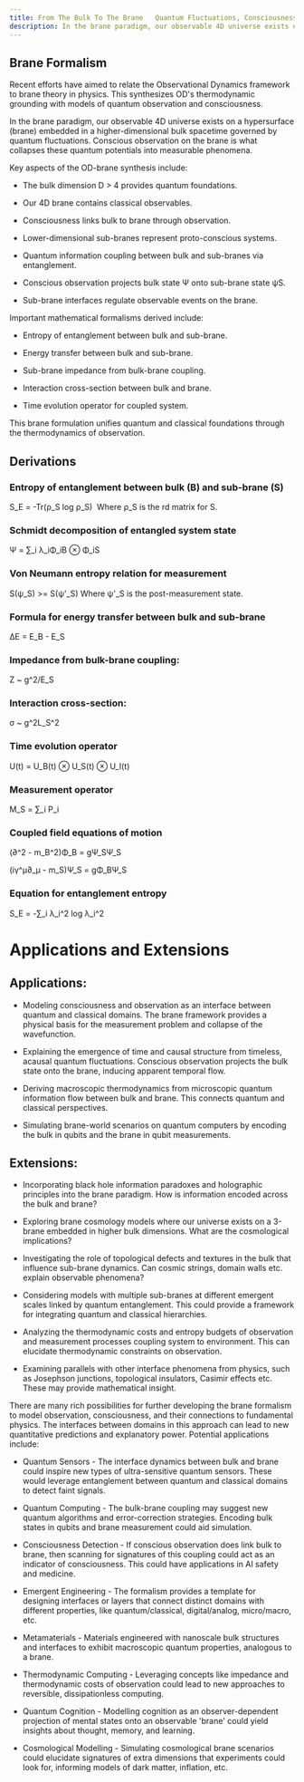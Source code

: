 ```yaml
---
title: From The Bulk To The Brane   Quantum Fluctuations, Consciousness, And The Emergence Of Observable Phenomena
description: In the brane paradigm, our observable 4D universe exists on a hypersurface (brane) embedded in a higher-dimensional bulk spacetime governed by quantum fluctuations. Conscious observation on the brane is what collapses these quantum potentials into measurable phenomena.
---
```

## Brane Formalism

Recent efforts have aimed to relate the Observational Dynamics framework to brane theory in physics. This synthesizes OD's thermodynamic grounding with models of quantum observation and consciousness.

In the brane paradigm, our observable 4D universe exists on a hypersurface (brane) embedded in a higher-dimensional bulk spacetime governed by quantum fluctuations. Conscious observation on the brane is what collapses these quantum potentials into measurable phenomena.

Key aspects of the OD-brane synthesis include:

- The bulk dimension D > 4 provides quantum foundations.

- Our 4D brane contains classical observables.

- Consciousness links bulk to brane through observation.

- Lower-dimensional sub-branes represent proto-conscious systems.

- Quantum information coupling between bulk and sub-branes via entanglement.

- Conscious observation projects bulk state Ψ onto sub-brane state ψS.

- Sub-brane interfaces regulate observable events on the brane.

Important mathematical formalisms derived include:

- Entropy of entanglement between bulk and sub-brane.

- Energy transfer between bulk and sub-brane.

- Sub-brane impedance from bulk-brane coupling.

- Interaction cross-section between bulk and brane.

- Time evolution operator for coupled system.

This brane formulation unifies quantum and classical foundations through the thermodynamics of observation.

##

## Derivations

### Entropy of entanglement between bulk (B) and sub-brane (S)

S_E = -Tr(ρ_S log ρ_S)  Where ρ_S is the rd matrix for S.

### Schmidt decomposition of entangled system state

Ψ = ∑_i λ_iΦ_iB ⊗ Φ_iS

### Von Neumann entropy relation for measurement

S(ψ_S) >= S(ψ'_S) Where ψ'_S is the post-measurement state.

### Formula for energy transfer between bulk and sub-brane

ΔE = E_B - E_S

### Impedance from bulk-brane coupling:

Z ~ g^2/E_S

### Interaction cross-section:

σ ~ g^2L_S^2

### Time evolution operator

U(t) = U_B(t) ⊗ U_S(t) ⊗ U_I(t)

### Measurement operator

M_S = ∑_i P_i

### Coupled field equations of motion

(∂^2 - m_B^2)Φ_B = gΨ_SΨ_S

(iγ^μ∂_μ - m_S)Ψ_S = gΦ_BΨ_S

### Equation for entanglement entropy

S_E = -∑_i λ_i^2 log λ_i^2

# Applications and Extensions

## Applications:

- Modeling consciousness and observation as an interface between quantum and classical domains. The brane framework provides a physical basis for the measurement problem and collapse of the wavefunction.

- Explaining the emergence of time and causal structure from timeless, acausal quantum fluctuations. Conscious observation projects the bulk state onto the brane, inducing apparent temporal flow.

- Deriving macroscopic thermodynamics from microscopic quantum information flow between bulk and brane. This connects quantum and classical perspectives.

- Simulating brane-world scenarios on quantum computers by encoding the bulk in qubits and the brane in qubit measurements.

## Extensions:

- Incorporating black hole information paradoxes and holographic principles into the brane paradigm. How is information encoded across the bulk and brane?

- Exploring brane cosmology models where our universe exists on a 3-brane embedded in higher bulk dimensions. What are the cosmological implications?

- Investigating the role of topological defects and textures in the bulk that influence sub-brane dynamics. Can cosmic strings, domain walls etc. explain observable phenomena?

- Considering models with multiple sub-branes at different emergent scales linked by quantum entanglement. This could provide a framework for integrating quantum and classical hierarchies.

- Analyzing the thermodynamic costs and entropy budgets of observation and measurement processes coupling system to environment. This can elucidate thermodynamic constraints on observation.

- Examining parallels with other interface phenomena from physics, such as Josephson junctions, topological insulators, Casimir effects etc. These may provide mathematical insight.

There are many rich possibilities for further developing the brane formalism to model observation, consciousness, and their connections to fundamental physics. The interfaces between domains in this approach can lead to new quantitative predictions and explanatory power. Potential applications include:

- Quantum Sensors - The interface dynamics between bulk and brane could inspire new types of ultra-sensitive quantum sensors. These would leverage entanglement between quantum and classical domains to detect faint signals.

- Quantum Computing - The bulk-brane coupling may suggest new quantum algorithms and error-correction strategies. Encoding bulk states in qubits and brane measurement could aid simulation.

- Consciousness Detection - If conscious observation does link bulk to brane, then scanning for signatures of this coupling could act as an indicator of consciousness. This could have applications in AI safety and medicine.

- Emergent Engineering - The formalism provides a template for designing interfaces or layers that connect distinct domains with different properties, like quantum/classical, digital/analog, micro/macro, etc.

- Metamaterials - Materials engineered with nanoscale bulk structures and interfaces to exhibit macroscopic quantum properties, analogous to a brane.

- Thermodynamic Computing - Leveraging concepts like impedance and thermodynamic costs of observation could lead to new approaches to reversible, dissipationless computing.

- Quantum Cognition - Modelling cognition as an observer-dependent projection of mental states onto an observable 'brane' could yield insights about thought, memory, and learning.

- Cosmological Modelling - Simulating cosmological brane scenarios could elucidate signatures of extra dimensions that experiments could look for, informing models of dark matter, inflation, etc.

